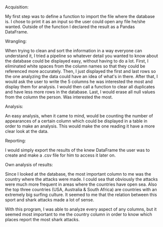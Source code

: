 Acquisition:

My first step was to define a function to import the file where the database is. I chose to print it as an input so the user could open any file he/she wanted. Outside of the function I declared the result as a Pandas DataFrame.

Wrangling:

When trying to clean and sort the information in a way everyone can understand it, I tried a pipeline so whatever detail you wanted to know about the database could be displayed easy, without having to do a lot. First, I eliminated white spaces from the column names so that they could be referenced more accurately. Then, I just displayed the first and last rows so the one analyzing the data could have an idea of what's in there. After that, I would ask the user to write the 5 columns he was interested the most and display them for analysis. I would then call a function to clear all duplicates and have less more rows in the database. Last, I would erase all null values from the column the person. Was interested the most.

Analysis:

An easy analysis, when it came to mind, would be counting the number of appearances of a certain column which could be displayed in a table in order to make an analysis. This would make the one reading it have a more clear look at the data.

Reporting:

I would simply export the results of the knew DataFrame the user was to create and make a .csv file for him to access it later on.

Own analysis of results:

Since I looked at the database, the most important column to me was the country where the attacks were made. I could sea that obviously the attacks were much more frequent in areas where the countries have open sea. Also the top three countries (USA, Australia & South Africa) are countries with an extremely big surfing culture. It seemed to me that the relation between this sport and shark attacks made a lot of sense.

With this program, I was able to analyze every aspect of any columns, but it seemed most important to me the country column in order to know which places report the most shark attacks.
